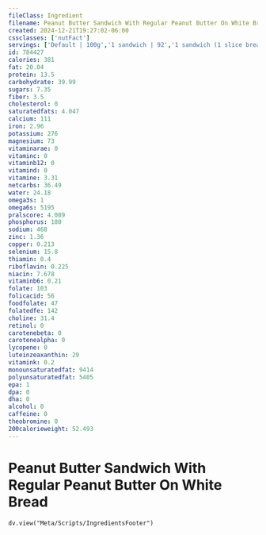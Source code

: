 ```yaml
---
fileClass: Ingredient
filename: Peanut Butter Sandwich With Regular Peanut Butter On White Bread
created: 2024-12-21T19:27:02-06:00
cssclasses: ['nutFact']
servings: ['Default | 100g','1 sandwich | 92','1 sandwich (1 slice bread) | 46']
id: 784427
calories: 381
fat: 20.04
protein: 13.5
carbohydrate: 39.99
sugars: 7.35
fiber: 3.5
cholesterol: 0
saturatedfats: 4.047
calcium: 111
iron: 2.96
potassium: 276
magnesium: 73
vitaminarae: 0
vitaminc: 0
vitaminb12: 0
vitamind: 0
vitamine: 3.31
netcarbs: 36.49
water: 24.18
omega3s: 1
omega6s: 5195
pralscore: 4.089
phosphorus: 180
sodium: 468
zinc: 1.36
copper: 0.213
selenium: 15.8
thiamin: 0.4
riboflavin: 0.225
niacin: 7.678
vitaminb6: 0.21
folate: 103
folicacid: 56
foodfolate: 47
folatedfe: 142
choline: 31.4
retinol: 0
carotenebeta: 0
carotenealpha: 0
lycopene: 0
luteinzeaxanthin: 29
vitamink: 0.2
monounsaturatedfat: 9414
polyunsaturatedfat: 5405
epa: 1
dpa: 0
dha: 0
alcohol: 0
caffeine: 0
theobromine: 0
200calorieweight: 52.493
---
```


# Peanut Butter Sandwich With Regular Peanut Butter On White Bread

```dataviewjs
dv.view("Meta/Scripts/IngredientsFooter")
```